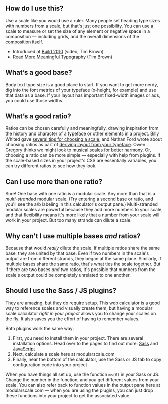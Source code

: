 ## How do I use this?

Use a scale like you would use a ruler. Many people set heading type sizes with numbers from a scale, but that's just one possibility. You can use a scale to measure or set the size of any element or negative space in a composition — including grids, and the overall dimensions of the composition itself.

- Introduced at [Build 2010](http://vimeo.com/17079380) (video, Tim Brown)
- Read [More Meaningful Typography](http://www.alistapart.com/articles/more-meaningful-typography/) (Tim Brown)

## What’s a good base?

Body text type size is a good place to start. If you want to get more nerdy, dig into the font metrics of your typeface (x-height, for example) and use that data as a base. If your layout has important fixed-width images or ads, you could use those widths.

## What’s a good ratio?

Ratios can be chosen carefully and meaningfully, drawing inspiration from the history and character of a typeface or other elements in a project. Billy Whited gave [several tips for choosing a scale](http://blog.8thlight.com/billy-whited/2011/10/28/r-a-ela-tional-design.html#tips), and Nathan Ford wrote about choosing ratios as part of [deriving layout from your typeface](http://blog.typekit.com/2014/02/26/deriving-layout-from-your-typeface/). Owen Gregory thinks we might look to [musical scales for better harmony](http://24ways.org/2011/composing-the-new-canon). Or, choosing a ratio can be more simple — especially with help from plugins. If the scale-based sizes in your project's CSS are essentially variables, you can try different ratios to see how they look.

## Can I use more than one ratio?

Sure! One base with one ratio is a modular scale. Any more than that is a _multi-stranded_ modular scale. (Try entering a second base or ratio, and you'll see the a/b labeling in this calculator's output pane.) Multi-stranded modular scales are powerful because they add more numbers to your scale, and that flexibility means it's more likely that a number from your scale will work in your project. But too many strands can dilute a scale.

## Why can't I use multiple bases _and_ ratios?

Because that would _really_ dilute the scale. If multiple ratios share the same base, they are united by that base. Even if two numbers in the scale's output are from different strands, they began at the same place. Similarly, if multiple bases share the same ratio, that's what ties the scale together. But if there are two bases _and_ two ratios, it's possible that numbers from the scale's output could be completely unrelated to one another.

## Should I use the Sass / JS plugins?

They are amazing, but they do require setup. This web calculator is a good way to reference scales and visually create them, but having a modular scale calculator _right in your project_ allows you to change your scales on the fly. It also saves you the effort of having to remember values.

Both plugins work the same way:

1. First, you need to install them in your project. There are several installation options. Head over to the pages to find out more: [Sass](https://github.com/modularscale/modularscale-sass) and [JavaScript](https://github.com/modularscale/modularscale-js)
2. Next, calculate a scale here at modularscale.com
3. Finally, near the bottom of the calculator, use the Sass or JS tab to copy configuration code into your project

When you have things all set up, use the function `ms(0)` in your Sass or JS. Change the number in the function, and you get different values from your scale. You can also refer back to function values in the output pane here at modularscale.com — when you are using the plugins, you can just drop these functions into your project to get the associated value.
